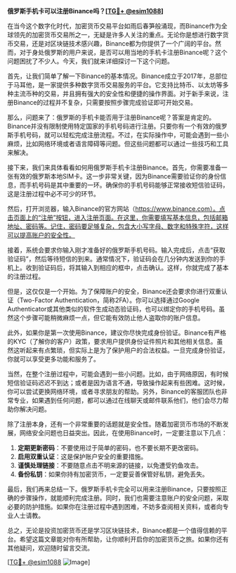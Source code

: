 **俄罗斯手机卡可以注册Binance吗？[[TG💪+ @esim1088](https://t.me/s/esim1088)]**

在当今这个数字化时代，加密货币交易平台如雨后春笋般涌现，而Binance作为全球领先的加密货币交易所之一，无疑是许多人关注的重点。无论你是想进行数字货币交易，还是对区块链技术感兴趣，Binance都为你提供了一个广阔的平台。然而，对于身处俄罗斯的用户来说，是否可以用当地的手机卡注册Binance呢？这个问题困扰了不少人。今天，我们就来详细探讨一下这个问题。

首先，让我们简单了解一下Binance的基本情况。Binance成立于2017年，总部位于马耳他，是一家提供多种数字货币交易服务的平台。它支持比特币、以太坊等多种主流币种的交易，并且拥有强大的安全性和便捷的操作界面。对于新手来说，注册Binance的过程并不复杂，只需要按照步骤完成验证即可开始交易。

那么，问题来了：俄罗斯的手机卡能否用于注册Binance呢？答案是肯定的。Binance并没有限制使用特定国家的手机号码进行注册。只要你有一个有效的俄罗斯手机号码，就可以轻松完成注册流程。不过，在实际操作中，可能会遇到一些小麻烦，比如网络环境或者语言障碍等问题。但这些问题都可以通过一些技巧和工具来解决。

接下来，我们来具体看看如何用俄罗斯手机卡注册Binance。首先，你需要准备一张有效的俄罗斯本地SIM卡。这一步非常关键，因为Binance需要验证你的身份信息，而手机号码是其中重要的一环。确保你的手机号码能够正常接收短信验证码，这是注册过程中必不可少的环节。

然后，打开浏览器，输入Binance的官方网站（https://www.binance.com）。点击页面上的“注册”按钮，进入注册页面。在这里，你需要填写基本信息，包括邮箱地址、密码等。记住，密码要足够复杂，包含大小写字母、数字和特殊字符，这样可以提高账户的安全性。

接着，系统会要求你输入刚才准备好的俄罗斯手机号码。输入完成后，点击“获取验证码”，然后等待短信的到来。通常情况下，验证码会在几分钟内发送到你的手机上。收到验证码后，将其输入到相应的框中，点击确认。这样，你就完成了基本的注册过程。

但是，这仅仅是一个开始。为了保障账户的安全，Binance还会要求你进行双重认证（Two-Factor Authentication，简称2FA）。你可以选择通过Google Authenticator或其他类似的软件生成动态验证码，也可以绑定你的手机号码。虽然这个步骤可能稍微麻烦一点，但它能有效防止他人盗取你的账户信息。

此外，如果你是第一次使用Binance，建议你尽快完成身份验证。Binance有严格的KYC（了解你的客户）政策，要求用户提供身份证件照片和其他相关信息。虽然这听起来有点繁琐，但实际上是为了保护用户的合法权益。一旦完成身份验证，你就可以享受更多功能和服务了。

当然，在整个注册过程中，可能会遇到一些小问题。比如，由于网络原因，有时候短信验证码迟迟不到达；或者是因为语言不通，导致操作起来有些困难。这时候，你可以尝试更换网络环境，或者寻求朋友的帮助。另外，Binance的客服团队也非常专业，如果遇到任何问题，都可以通过在线聊天或邮件联系他们，他们会尽力帮助你解决问题。

除了注册本身，还有一个非常重要的话题就是安全性。随着加密货币市场的不断发展，网络安全问题也日益突出。因此，在使用Binance时，一定要注意以下几点：

1. **定期更新密码**：不要使用过于简单的密码，也不要长期不更改密码。
2. **启用双重认证**：这是保护账户安全的重要措施。
3. **谨慎处理链接**：不要随意点击不明来源的链接，以免遭受钓鱼攻击。
4. **备份私钥**：如果你持有加密货币，一定要妥善保管好私钥，避免丢失。

最后，我们再来总结一下。俄罗斯手机卡完全可以用来注册Binance，只要按照正确的步骤操作，就能顺利完成注册。同时，我们也需要注意账户的安全问题，采取必要的防护措施。如果你在注册过程中遇到困难，不妨多查阅相关资料，或者向专业人士请教。

总之，无论是投资加密货币还是学习区块链技术，Binance都是一个值得信赖的平台。希望这篇文章能对你有所帮助，让你顺利开启你的加密货币之旅。如果你还有其他疑问，欢迎随时留言交流。

[[TG💪+ @esim1088](https://t.me/s/esim1088) ![Image](https://i.postimg.cc/4NQfJmqS/Snipaste-2025-05-13-00-14-12.png)]